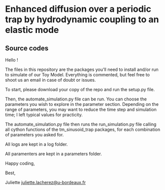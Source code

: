 # Enhanced diffusion over a periodic trap by hydrodynamic coupling to an elastic mode
## Source codes

Hello !

The files in this repository are the packages you'll need to install and/or run to simulate of our Toy Model.
Everything is commented, but feel free to shoot us an email in case of doubt or issues.

To start, please download your copy of the repo and run the setup.py file.

Then, the automate_simulation.py file can be run. You can choose the parameters you wish to explore in the parameter section.
Depending on the range of parameters, you may want to reduce the time step and simulation time; I left typical values for practicity. 

The automate_simulation.py file then runs the run_simulation.py file calling all cython functions of the tm_sinusoid_trap packages, for each combination of parameters you asked for.

All logs are kept in a log folder.

All paramenters are kept in a parameters folder.

Happy coding,

Best,

Juliette
juliette.lacherez@u-bordeaux.fr
